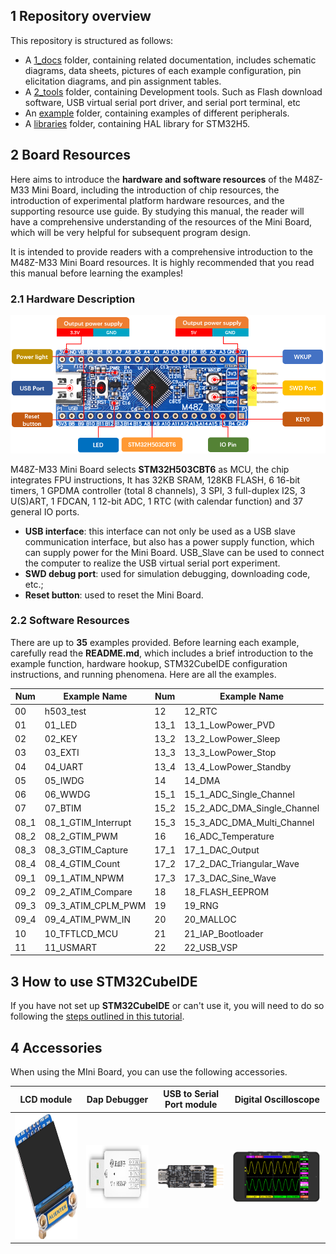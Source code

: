 ## 1 Repository overview

This repository is structured as follows:

+ A [1_docs](./1_docs) folder, containing related documentation, includes schematic diagrams, data sheets, pictures of each example configuration, pin elicitation diagrams, and pin assignment tables.
+ A [2_tools](./2_tools) folder, containing Development tools. Such as Flash download software, USB virtual serial port driver, and serial port terminal, etc
+ An [example](./examples) folder, containing examples of different peripherals.
+ A [libraries](./libraries) folder, containing HAL library for STM32H5.


## 2 Board Resources

Here aims to introduce the **hardware and software resources** of the M48Z-M33 Mini Board, including the introduction of chip resources, the introduction of experimental platform hardware resources, and the supporting resource use guide. By studying this manual, the reader will have a comprehensive understanding of the resources of the Mini Board, which will be very helpful for subsequent program design.

It is intended to provide readers with a comprehensive introduction to the M48Z-M33 Mini Board resources. It is highly recommended that you read this manual before learning the examples!

### 2.1 Hardware Description

![](./1_docs/3_figures/image/1.png)

M48Z-M33 Mini Board selects **STM32H503CBT6** as MCU, the chip integrates FPU instructions, It has 32KB SRAM, 128KB FLASH, 6 16-bit timers, 1 GPDMA controller (total 8 channels), 3 SPI, 3 full-duplex I2S, 3 U(S)ART, 1 FDCAN, 1 12-bit ADC, 1 RTC (with calendar function) and 37 general IO ports.

+ **USB interface**: this interface can not only be used as a USB slave communication interface, but also has a power supply function, which can supply power for the Mini Board. USB_Slave can be used to connect the computer to realize the USB virtual serial port experiment.
+ **SWD debug port**: used for simulation debugging, downloading code, etc.;
+ **Reset button**: used to reset the Mini Board.

### 2.2 Software Resources

There are up to **35** examples provided. Before learning each example, carefully read the **README.md**, which includes a brief introduction to the example function, hardware hookup, STM32CubeIDE configuration instructions, and running phenomena. Here are all the examples.

| Num                  | Example Name                      | Num  | Example Name                                  |
| -------------------- | --------------------------------- | ---- | ---------------------- |
| 00                   | h503_test                         | 12   | 12_RTC                                           |
| 01                   | 01_LED                            | 13_1 | 13_1_LowPower_PVD                                |
| 02                   | 02_KEY                            | 13_2 | 13_2_LowPower_Sleep                              |
| 03                   | 03_EXTI                           | 13_3 | 13_3_LowPower_Stop                               |
| 04                   | 04_UART                           | 13_4 | 13_4_LowPower_Standby                            |
| 05                   | 05_IWDG                           | 14   | 14_DMA                                           |
| 06                   | 06_WWDG                           | 15_1 | 15_1_ADC_Single_Channel                          |
| 07                   | 07_BTIM                           | 15_2 | 15_2_ADC_DMA_Single_Channel                      |
| 08_1                 | 08_1_GTIM_Interrupt               | 15_3 | 15_3_ADC_DMA_Multi_Channel                       |
| 08_2                 | 08_2_GTIM_PWM                     | 16   | 16_ADC_Temperature                               |
| 08_3                 | 08_3_GTIM_Capture                 | 17_1 | 17_1_DAC_Output                                  |
| 08_4                 | 08_4_GTIM_Count                   | 17_2 | 17_2_DAC_Triangular_Wave                         |
| 09_1                 | 09_1_ATIM_NPWM                    | 17_3 | 17_3_DAC_Sine_Wave                               |
| 09_2                 | 09_2_ATIM_Compare                 | 18   | 18_FLASH_EEPROM                                  |
| 09_3                 | 09_3_ATIM_CPLM_PWM                | 19   | 19_RNG                                           |
| 09_4                 | 09_4_ATIM_PWM_IN                  | 20   | 20_MALLOC                                        |
| 10                   | 10_TFTLCD_MCU                     | 21   | 21_IAP_Bootloader                                |
| 11                   | 11_USMART                         | 22   | 22_USB_VSP                                       |                                 

## 3 How to use STM32CubeIDE
If you have not set up **STM32CubeIDE** or can't use it, you will need to do so following the [steps outlined in this tutorial](./1_docs/STM32CubeIDE_Usage_Guide.md).

## 4 Accessories
When using the MIni Board, you can use the following accessories.
 
| LCD module         | Dap Debugger   | USB to Serial Port module  | Digital Oscilloscope
| ------------------ | ----------------|---------------------------------------|------------------------------------------------ |
| <a href="https://github.com/alientek-module/LCD-module_1.3-inch_ATK-MD0130"><img src="./1_docs/3_figures/image/1.3inchLCD.png" width="250" height="200" /></a>     |    <a href="https://github.com/alientek-tools/DAP_Debugger"><img src="./1_docs/3_figures/image/Mini_HSDAP.png" width="200" height="100" /></a>     |    <a href="https://github.com/alientek-tools/USB-to-Serial-Port-module-ATK-MO340P"><img src="./1_docs/3_figures/image/USB.png" width="280" /></a>  |  <a href="https://github.com/alientek-tools/Digital-Oscilloscope_DS100"><img src="./1_docs/3_figures/image/digital.png" width="300" /></a>











